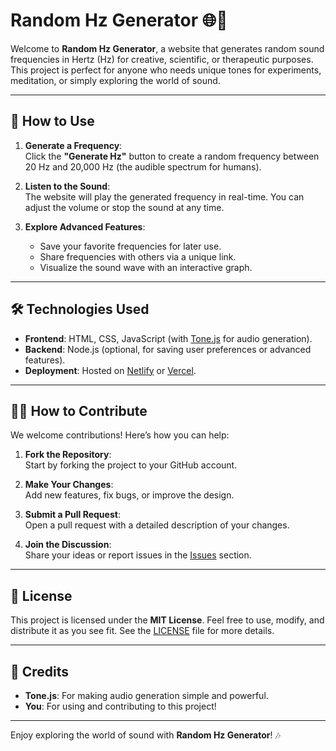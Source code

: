 # Random Hz Generator 🌐🎵

Welcome to **Random Hz Generator**, a website that generates random sound frequencies in Hertz (Hz) for creative, scientific, or therapeutic purposes. This project is perfect for anyone who needs unique tones for experiments, meditation, or simply exploring the world of sound.

---

## 🚀 How to Use

1. **Generate a Frequency**:  
   Click the **"Generate Hz"** button to create a random frequency between 20 Hz and 20,000 Hz (the audible spectrum for humans).

2. **Listen to the Sound**:  
   The website will play the generated frequency in real-time. You can adjust the volume or stop the sound at any time.

3. **Explore Advanced Features**:  
   - Save your favorite frequencies for later use.  
   - Share frequencies with others via a unique link.  
   - Visualize the sound wave with an interactive graph.

---

## 🛠️ Technologies Used

- **Frontend**: HTML, CSS, JavaScript (with [Tone.js](https://tonejs.github.io/) for audio generation).  
- **Backend**: Node.js (optional, for saving user preferences or advanced features).  
- **Deployment**: Hosted on [Netlify](https://www.netlify.com/) or [Vercel](https://vercel.com/).  

---

## 🧑‍💻 How to Contribute

We welcome contributions! Here’s how you can help:

1. **Fork the Repository**:  
   Start by forking the project to your GitHub account.

2. **Make Your Changes**:  
   Add new features, fix bugs, or improve the design.

3. **Submit a Pull Request**:  
   Open a pull request with a detailed description of your changes.

4. **Join the Discussion**:  
   Share your ideas or report issues in the [Issues](https://github.com/thlinux7/hzoscilator/issues) section.

---

## 📄 License

This project is licensed under the **MIT License**. Feel free to use, modify, and distribute it as you see fit. See the [LICENSE](LICENSE.mt) file for more details.

---

## 🙏 Credits

- **Tone.js**: For making audio generation simple and powerful.  
- **You**: For using and contributing to this project!  

---

Enjoy exploring the world of sound with **Random Hz Generator**! 🎶  

